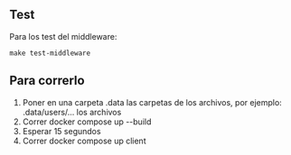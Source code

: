 ## Test 
Para los test del middleware: 
```
make test-middleware 
```

## Para correrlo
1. Poner en una carpeta .data las carpetas de los archivos, por ejemplo: .data/users/... los archivos
2. Correr docker compose up --build
3. Esperar 15 segundos
4. Correr docker compose up client
